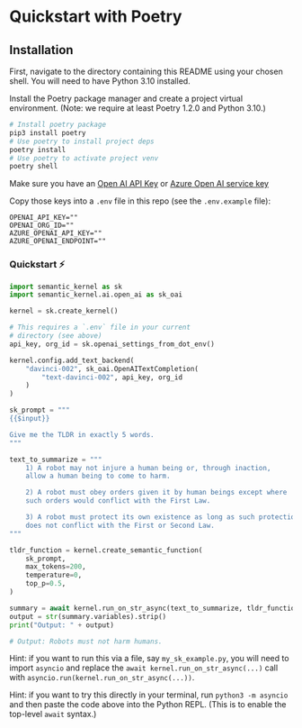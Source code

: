 # Quickstart with Poetry

## Installation

First, navigate to the directory containing this README using your chosen shell.
You will need to have Python 3.10 installed.

Install the Poetry package manager and create a project virtual environment. (Note: we require at least Poetry 1.2.0 and Python 3.10.)

```bash
# Install poetry package
pip3 install poetry
# Use poetry to install project deps
poetry install
# Use poetry to activate project venv
poetry shell
```

Make sure you have an
[Open AI API Key](https://openai.com/api/) or
[Azure Open AI service key](https://learn.microsoft.com/azure/cognitive-services/openai/quickstart?pivots=rest-api)

Copy those keys into a `.env` file in this repo (see the `.env.example` file):

```
OPENAI_API_KEY=""
OPENAI_ORG_ID=""
AZURE_OPENAI_API_KEY=""
AZURE_OPENAI_ENDPOINT=""
```

### Quickstart ⚡

```python
import semantic_kernel as sk
import semantic_kernel.ai.open_ai as sk_oai

kernel = sk.create_kernel()

# This requires a `.env` file in your current
# directory (see above)
api_key, org_id = sk.openai_settings_from_dot_env()

kernel.config.add_text_backend(
    "davinci-002", sk_oai.OpenAITextCompletion(
        "text-davinci-002", api_key, org_id
    )
)

sk_prompt = """
{{$input}}

Give me the TLDR in exactly 5 words.
"""

text_to_summarize = """
    1) A robot may not injure a human being or, through inaction,
    allow a human being to come to harm.

    2) A robot must obey orders given it by human beings except where
    such orders would conflict with the First Law.

    3) A robot must protect its own existence as long as such protection
    does not conflict with the First or Second Law.
"""

tldr_function = kernel.create_semantic_function(
    sk_prompt,
    max_tokens=200,
    temperature=0,
    top_p=0.5,
)

summary = await kernel.run_on_str_async(text_to_summarize, tldr_function)
output = str(summary.variables).strip()
print("Output: " + output)

# Output: Robots must not harm humans.
```

Hint: if you want to run this via a file, say `my_sk_example.py`, you will
need to import `asyncio` and replace the `await kernel.run_on_str_async(...)`
call with `asyncio.run(kernel.run_on_str_async(...))`.

Hint: if you want to try this directly in your terminal, run `python3 -m asyncio`
and then paste the code above into the Python REPL. (This is to enable the
top-level `await` syntax.)
